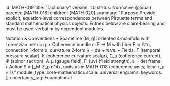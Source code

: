 id: MATH-019
title: "Dictionary"
version: 1.0
status: Normative (global)
parents: [MATH‑018]
children: [MATH‑020]
summary: "Purpose
Provide explicit, equation‑level correspondences between Pirouette terms and standard mathematical physics objects. Entries below are claim‑bearing and must be used verbatim by dependent modules.

Notation & Conventions
• Spacetime (M, g): oriented 4‑manifold with Lorentzian metric g.
• Coherence bundle π: E → M with fiber F ≅ ℝ^n, connection 1‑form 𝔄, curvature 2‑form 𝔉 = d𝔄 + 𝔄∧𝔄.
• Fields: Γ (temporal pressure scalar), K (coherence curvature scalar), C_μ (coherence current), Ψ (spinor section), A_μ (gauge field), F_{μν} (field strength), ε = det frame.
• Action S = ∫_M ℒ_p d^4x, units as in MATH‑018 (coherence units; local τ_p = 1)."
module_type: core-mathematics
scale: universal
engrams:
keywords: []
uncertainty_tag: Foundational